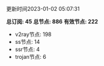 更新时间2023-01-02 05:07:31

**总订阅: 45**
**总节点: 886**
**有效节点: 222**
- v2ray节点: 198
- ss节点: 14
- ssr节点: 4
- trojan节点: 6

